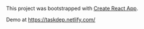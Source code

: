 This project was bootstrapped with [Create React App](https://github.com/facebookincubator/create-react-app).

Demo at https://taskdep.netlify.com/
